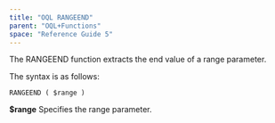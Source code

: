 ```yaml
---
title: "OQL RANGEEND"
parent: "OQL+Functions"
space: "Reference Guide 5"
---
```



The RANGEEND function extracts the end value of a range parameter.

The syntax is as follows:

```
RANGEEND ( $range )

```

**$range**
Specifies the range parameter.
